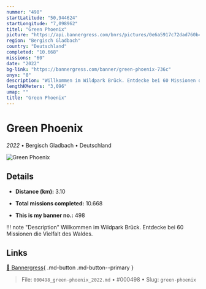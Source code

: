 ```yaml
---
nummer: "498"
startLatitude: "50,944624"
startLongitude: "7,098962"
titel: "Green Phoenix"
picture: "https://api.bannergress.com/bnrs/pictures/0e6a5917c72dad760b4cfe201e90e9f5"
region: "Bergisch Gladbach"
country: "Deutschland"
completed: "10.668"
missions: "60"
date: "2022"
bg-link: "https://bannergress.com/banner/green-phoenix-736c"
onyx: "0"
description: "Willkommen im Wildpark Brück. Entdecke bei 60 Missionen die Vielfalt des Waldes."
lengthKMeters: "3,096"
umap: ""
title: "Green Phoenix"
---
```

# Green Phoenix

*2022* • Bergisch Gladbach • Deutschland

![Green Phoenix](https://api.bannergress.com/bnrs/pictures/0e6a5917c72dad760b4cfe201e90e9f5)

## Details
- **Distance (km):** 3.10

- **Total missions completed:** 10.668
- **This is my banner no.:** 498


!!! note "Description"
    Willkommen im Wildpark Brück. Entdecke bei 60 Missionen die Vielfalt des Waldes.



## Links
[🔗 Bannergress](https://bannergress.com/banner/green-phoenix-736c){ .md-button .md-button--primary }



> File: `000498_green-phoenix_2022.md` • #000498 • Slug: `green-phoenix`
